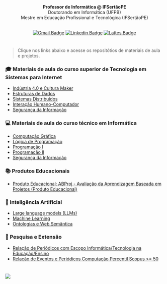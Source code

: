 
<div align="center" width="100%">
<b>Professor de Informática @ IFSertãoPE</b><br/>
Doutorando em Informática (UFPB)<br>
Mestre em Educação Profissional e Tecnológica (IFSertãoPE)<br><br>

[![Gmail Badge](https://img.shields.io/badge/-Gmail-red?style=flat-square&logo=gmail&logoColor=white&link=mailto:heraldo.junior@ifsertao-pe.edu.br)](mailto:heraldo.junior@ifsertao-pe.edu.br)
[![Linkedin Badge](https://img.shields.io/badge/-LinkedIn-blue?style=flat-square&logo=Linkedin&logoColor=white&link=https://www.linkedin.com/in/heraldolimajr/)](https://www.linkedin.com/in/heraldolimajr/)
[![Lattes Badge](https://img.shields.io/badge/-Lattes-gray?style=flat-square&logo=GitBook&logoColor=white&link=http://lattes.cnpq.br/2480236969475924)](http://lattes.cnpq.br/2480236969475924)
<h1 align="center"></h1>
</div>

> Clique nos links abaixo e acesse os repositótios de materiais de aula e projetos.

### :mortar_board: Materiais de aula do curso superior de Tecnologia em Sistemas para Internet
- [Indústria 4.0 e Cultura Maker](https://github.com/heraldolimajr/Ind-stria-4.0-e-Cultura-Maker)
- [Estruturas de Dados](https://github.com/heraldolimajr/EstruturasDeDados)
- [Sistemas Distribuídos](https://github.com/heraldolimajr/SistemasDistribuidos)
- [Interação Humano-Computador](https://github.com/heraldolimajr/ihc)
- [Segurança da Informação](https://github.com/heraldolimajr/SegurancaDaInformacaoSuperior)

### :computer: Materiais de aula do curso técnico em Informática
- [Computação Gráfica](https://github.com/heraldolimajr/ComputacaoGrafica)
- [Lógica de Programação](https://github.com/heraldolimajr/logicaDeProgramacao)
- [Programação I](https://github.com/heraldolimajr/Programacao1)
- [Programação II](#)
- [Segurança da Informação](https://github.com/heraldolimajr/SegurancaDaInformacaoMedio)

### :books: Produtos Educacionais
- [Produto Educacional: ABProj - Avaliação da Aprendizagem Baseada em Projetos (Produto Educacional)](https://github.com/heraldolimajr/abproj)

### 🧠 Inteligência Artificial
- [Large language models (LLMs)](https://github.com/heraldolimajr/Large-Language-Models)  
- [Machine Learning](https://github.com/heraldolimajr/Machine-Learning)
- [Ontologias e Web Semântica](https://github.com/heraldolimajr/Ontologias-e-Web-Semantica)

### :mag_right: Pesquisa e Extensão
  
- [Relação de Periódicos com Escopo Informática/Tecnologia na Educação/Ensino](http://abre.ai/periodicos-informatica-educacao)
- [Relação de Eventos e Periódicos Computação Percentil Scopus >= 50](https://ppgcc.github.io/discentesPPGCC/pt-BR/qualis/)


<h1></h1>
<img src="https://visitor-badge.laobi.icu/badge?page_id=heraldolimajr.heraldolimajr&"/>



